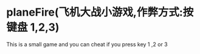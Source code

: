 # planeFire(飞机大战小游戏,作弊方式:按键盘 1,2,3)
This is a small game and you can cheat if you press key 1 ,2 or 3
